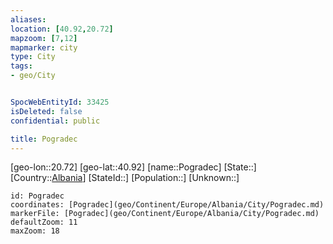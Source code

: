 ```yaml
---
aliases: 
location: [40.92,20.72]
mapzoom: [7,12] 
mapmarker: city 
type: City
tags:
- geo/City


SpocWebEntityId: 33425
isDeleted: false
confidential: public

title: Pogradec
---
```

[geo-lon::20.72]
[geo-lat::40.92]
[name::Pogradec]
[State::]
[Country::[Albania](geo/Continent/Europe/Albania.md)]
[StateId::]
[Population::]
[Unknown::]


```leaflet
id: Pogradec
coordinates: [Pogradec](geo/Continent/Europe/Albania/City/Pogradec.md)
markerFile: [Pogradec](geo/Continent/Europe/Albania/City/Pogradec.md)
defaultZoom: 11 
maxZoom: 18
```


